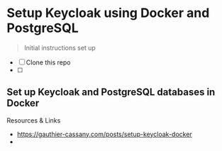 # Setup Keycloak using Docker and PostgreSQL

> Initial instructions set up

- [ ] Clone this repo
- [ ] 

## Set up Keycloak and PostgreSQL databases in Docker



Resources & Links
- https://gauthier-cassany.com/posts/setup-keycloak-docker
-
